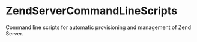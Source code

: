 ZendServerCommandLineScripts
============================

Command line scripts for automatic provisioning and management of Zend Server.
